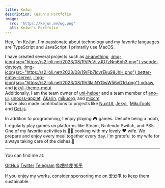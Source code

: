 ```yaml
---
title: KeJun
description: KeJun's Portfolio
image:
  src: 'https://kejun.me/og.png'
  alt: KeJun's Portfolio
---
```


Hey, I'm KeJun. I'm passionate about technology and my favorite languages are <span i-simple-icons-typescript color="#3178c6"></span> TypeScript and <span i-simple-icons-javascript color="#f7df1e"></span> JavaScript. I primarily use <span i-simple-icons-apple></span> MacOS.

I have created several projects such as [<span i-app-logo-ai-anything></span> ai-anything](https://github.com/KeJunMao/ai-anything), [:img-icon{src="https://s2.loli.net/2023/08/19/PcVLyJD7zNm6bh3.png"} vscode-devtoys](https://github.com/KeJunMao/vscode-devtoys), [:img-icon{src="https://s2.loli.net/2023/08/19/Fb7lcvrEku98JhH.png"} better-emby-server](https://github.com/KeJunMao/better-emby-server), [:img-icon{src="https://s2.loli.net/2023/08/19/3IaiNYGwW56vD1d.png"} vdraw](https://github.com/KeJunMao/vdraw), and [jekyll-theme-mdui](https://github.com/KeJunMao/jekyll-theme-mdui).
<br>Additionally, I am the team owner of [<span i-app-logo-uni-helper></span> uni-helper](https://github.com/uni-helper) and a team member of [ano-ui](https://github.com/ano-ui), [unocss-applet](https://github.com/unocss-applet), [Akarin](https://github.com/Akarin-project), [mikuorg](https://github.com/MikuOrg), and [mixcm](https://github.com/mixcm).
<br>I have also made contributions to projects like [NuxtUI](https://github.com/nuxtlabs/ui), [Jekyll](https://github.com/jekyll), [MikuTools](https://imiku.netlify.app/), and [Get.js](https://get.js.org/apps).

In addition to programming, I enjoy playing 🎮 games. Despite being a noob, I regularly play games on platforms like <span i-simple-icons-steam></span> Steam, <span i-simple-icons-nintendoswitch></span> Nintendo Switch, and <span i-simple-icons-playstation></span> PS5.
<br>One of my favorite activities is 🧑‍🍳 cooking with my lovely ❤ wife. We prepare and enjoy every meal together every day. I'm grateful to my wife for always taking care of the dishes.🥹

---

You can find me at:

<p flex="~ wrap gap-3" class="mt--2!">
  <a href="https://github.com/KeJunMao" target="_blank"><span i-simple-icons-github></span> GitHub</a>
  <a href="https://www.twitter.com/yrmkejun" target="_blank"><span i-simple-icons-twitter color="#55acee"></span> Twitter</a>
  <a href="https://web.telegram.org/#/im?p=@KeJunPower" target="_blank"><span color="#2aa8ea" i-simple-icons-telegram></span> Telegram</a>
  <a href="https://space.bilibili.com/37728693" target="_blank"><span color="#fb7299" i-simple-icons-bilibili></span> 哔哩哔哩</a>
  <a href="https://www.zhihu.com/people/yan-la-la-72" target="_blank"><span color="#056de8" i-simple-icons-zhihu></span> 知乎</a>
</p>

If you enjoy my works, consider sponsoring me on [<span i-carbon-lightning color="#946de7"></span> 爱发电](https://afdian.net/a/kejun) to keep them sustainable.
